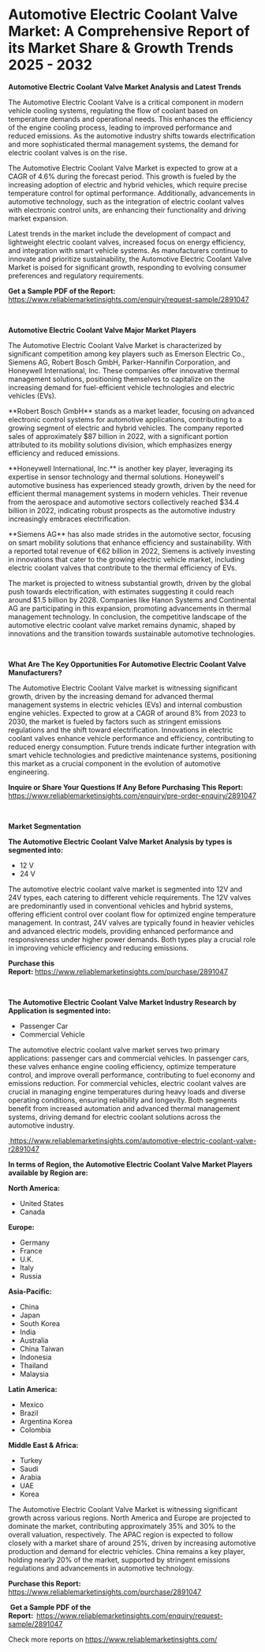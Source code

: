 <p><h1>Automotive Electric Coolant Valve Market: A Comprehensive Report of its Market Share & Growth Trends 2025 - 2032</h1></p><p><strong>Automotive Electric Coolant Valve Market Analysis and Latest Trends</strong></p>
<p><p>The Automotive Electric Coolant Valve is a critical component in modern vehicle cooling systems, regulating the flow of coolant based on temperature demands and operational needs. This enhances the efficiency of the engine cooling process, leading to improved performance and reduced emissions. As the automotive industry shifts towards electrification and more sophisticated thermal management systems, the demand for electric coolant valves is on the rise.</p><p>The Automotive Electric Coolant Valve Market is expected to grow at a CAGR of 4.6% during the forecast period. This growth is fueled by the increasing adoption of electric and hybrid vehicles, which require precise temperature control for optimal performance. Additionally, advancements in automotive technology, such as the integration of electric coolant valves with electronic control units, are enhancing their functionality and driving market expansion.</p><p>Latest trends in the market include the development of compact and lightweight electric coolant valves, increased focus on energy efficiency, and integration with smart vehicle systems. As manufacturers continue to innovate and prioritize sustainability, the Automotive Electric Coolant Valve Market is poised for significant growth, responding to evolving consumer preferences and regulatory requirements.</p></p>
<p><strong>Get a Sample PDF of the Report:&nbsp;</strong> <a href="https://www.reliablemarketinsights.com/enquiry/request-sample/2891047?utm_campaign=2181&utm_medium=2&utm_source=Github&utm_content=ia&utm_term=14032025&utm_id=automotive-electric-coolant-valve">https://www.reliablemarketinsights.com/enquiry/request-sample/2891047</a></p>
<p>&nbsp;</p>
<p><strong>Automotive Electric Coolant Valve Major Market Players</strong></p>
<p><p>The Automotive Electric Coolant Valve Market is characterized by significant competition among key players such as Emerson Electric Co., Siemens AG, Robert Bosch GmbH, Parker-Hannifin Corporation, and Honeywell International, Inc. These companies offer innovative thermal management solutions, positioning themselves to capitalize on the increasing demand for fuel-efficient vehicle technologies and electric vehicles (EVs).</p><p>**Robert Bosch GmbH** stands as a market leader, focusing on advanced electronic control systems for automotive applications, contributing to a growing segment of electric and hybrid vehicles. The company reported sales of approximately $87 billion in 2022, with a significant portion attributed to its mobility solutions division, which emphasizes energy efficiency and reduced emissions.</p><p>**Honeywell International, Inc.** is another key player, leveraging its expertise in sensor technology and thermal solutions. Honeywell's automotive business has experienced steady growth, driven by the need for efficient thermal management systems in modern vehicles. Their revenue from the aerospace and automotive sectors collectively reached $34.4 billion in 2022, indicating robust prospects as the automotive industry increasingly embraces electrification.</p><p>**Siemens AG** has also made strides in the automotive sector, focusing on smart mobility solutions that enhance efficiency and sustainability. With a reported total revenue of €62 billion in 2022, Siemens is actively investing in innovations that cater to the growing electric vehicle market, including electric coolant valves that contribute to the thermal efficiency of EVs.</p><p>The market is projected to witness substantial growth, driven by the global push towards electrification, with estimates suggesting it could reach around $1.5 billion by 2028. Companies like Hanon Systems and Continental AG are participating in this expansion, promoting advancements in thermal management technology. In conclusion, the competitive landscape of the automotive electric coolant valve market remains dynamic, shaped by innovations and the transition towards sustainable automotive technologies.</p></p>
<p>&nbsp;</p>
<p><strong>What Are The Key Opportunities For Automotive Electric Coolant Valve Manufacturers?</strong></p>
<p><p>The Automotive Electric Coolant Valve market is witnessing significant growth, driven by the increasing demand for advanced thermal management systems in electric vehicles (EVs) and internal combustion engine vehicles. Expected to grow at a CAGR of around 8% from 2023 to 2030, the market is fueled by factors such as stringent emissions regulations and the shift toward electrification. Innovations in electric coolant valves enhance vehicle performance and efficiency, contributing to reduced energy consumption. Future trends indicate further integration with smart vehicle technologies and predictive maintenance systems, positioning this market as a crucial component in the evolution of automotive engineering.</p></p>
<p><strong>Inquire or Share Your Questions If Any Before Purchasing This Report:</strong> <a href="https://www.reliablemarketinsights.com/enquiry/pre-order-enquiry/2891047?utm_campaign=2181&utm_medium=2&utm_source=Github&utm_content=ia&utm_term=14032025&utm_id=automotive-electric-coolant-valve">https://www.reliablemarketinsights.com/enquiry/pre-order-enquiry/2891047</a></p>
<p>&nbsp;</p>
<p><strong>Market Segmentation</strong></p>
<p><strong>The Automotive Electric Coolant Valve Market Analysis by types is segmented into:</strong></p>
<p><ul><li>12 V</li><li>24 V</li></ul></p>
<p><p>The automotive electric coolant valve market is segmented into 12V and 24V types, each catering to different vehicle requirements. The 12V valves are predominantly used in conventional vehicles and hybrid systems, offering efficient control over coolant flow for optimized engine temperature management. In contrast, 24V valves are typically found in heavier vehicles and advanced electric models, providing enhanced performance and responsiveness under higher power demands. Both types play a crucial role in improving vehicle efficiency and reducing emissions.</p></p>
<p><strong>Purchase this Report:&nbsp;</strong><a href="https://www.reliablemarketinsights.com/purchase/2891047?utm_campaign=2181&utm_medium=2&utm_source=Github&utm_content=ia&utm_term=14032025&utm_id=automotive-electric-coolant-valve">https://www.reliablemarketinsights.com/purchase/2891047</a></p>
<p>&nbsp;</p>
<p><strong>The Automotive Electric Coolant Valve Market Industry Research by Application is segmented into:</strong></p>
<p><ul><li>Passenger Car</li><li>Commercial Vehicle</li></ul></p>
<p><p>The automotive electric coolant valve market serves two primary applications: passenger cars and commercial vehicles. In passenger cars, these valves enhance engine cooling efficiency, optimize temperature control, and improve overall performance, contributing to fuel economy and emissions reduction. For commercial vehicles, electric coolant valves are crucial in managing engine temperatures during heavy loads and diverse operating conditions, ensuring reliability and longevity. Both segments benefit from increased automation and advanced thermal management systems, driving demand for electric coolant solutions across the automotive industry.</p></p>
<p><a href="https://www.reliablemarketinsights.com/automotive-electric-coolant-valve-r2891047?utm_campaign=2181&utm_medium=2&utm_source=Github&utm_content=ia&utm_term=14032025&utm_id=automotive-electric-coolant-valve">&nbsp;https://www.reliablemarketinsights.com/automotive-electric-coolant-valve-r2891047</a></p>
<p><strong>In terms of Region, the Automotive Electric Coolant Valve Market Players available by Region are:</strong></p>
<p>
    <p> <strong> North America: </strong>
        <ul>
            <li>United States</li>
            <li>Canada</li>
        </ul>
        </p> 
    <p> <strong> Europe: </strong>
        <ul>
            <li>Germany</li>
            <li>France</li>
            <li>U.K.</li>
            <li>Italy</li>
            <li>Russia</li>
        </ul>
        </p> 
    <p> <strong> Asia-Pacific: </strong>
        <ul>
            <li>China</li>
            <li>Japan</li>
            <li>South Korea</li>
            <li>India</li>
            <li>Australia</li>
            <li>China Taiwan</li>
            <li>Indonesia</li>
            <li>Thailand</li>
            <li>Malaysia</li>
        </ul>
        </p> 
    <p> <strong> Latin America: </strong>
        <ul>
            <li>Mexico</li>
            <li>Brazil</li>
            <li>Argentina Korea</li>
            <li>Colombia</li>
        </ul>
        </p> 
    <p> <strong> Middle East & Africa: </strong>
        <ul>
            <li>Turkey</li>
            <li>Saudi</li>
            <li>Arabia</li>
            <li>UAE</li>
            <li>Korea</li>
        </ul>
    </p>
    </p>
<p><p>The Automotive Electric Coolant Valve Market is witnessing significant growth across various regions. North America and Europe are projected to dominate the market, contributing approximately 35% and 30% to the overall valuation, respectively. The APAC region is expected to follow closely with a market share of around 25%, driven by increasing automotive production and demand for electric vehicles. China remains a key player, holding nearly 20% of the market, supported by stringent emissions regulations and advancements in automotive technology.</p></p>
<p><strong>Purchase this Report: </strong><a href="https://www.reliablemarketinsights.com/purchase/2891047?utm_campaign=2181&utm_medium=2&utm_source=Github&utm_content=ia&utm_term=14032025&utm_id=automotive-electric-coolant-valve">https://www.reliablemarketinsights.com/purchase/2891047</a></p>
<p>&nbsp;<strong>Get a Sample PDF of the Report:&nbsp;&nbsp;</strong><a href="https://www.reliablemarketinsights.com/enquiry/request-sample/2891047?utm_campaign=2181&utm_medium=2&utm_source=Github&utm_content=ia&utm_term=14032025&utm_id=automotive-electric-coolant-valve">https://www.reliablemarketinsights.com/enquiry/request-sample/2891047</a></p>
<p><strong></strong></p>
<p>Check more reports on <a href="https://www.reliablemarketinsights.com/?utm_campaign=2181&utm_medium=2&utm_source=Github&utm_content=ia&utm_term=14032025&utm_id=automotive-electric-coolant-valve">https://www.reliablemarketinsights.com/</a></p>